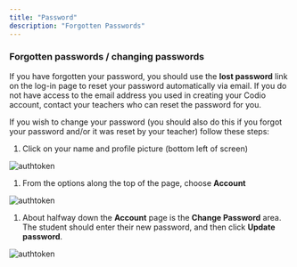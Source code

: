 ```yaml
---
title: "Password"
description: "Forgotten Passwords"
---
```


### Forgotten passwords / changing passwords

If you have forgotten your password, you should use the **lost password** link on the log-in page to reset your password automatically via email. If you do not have access to the email address you used in creating your Codio account, contact your teachers who can reset the password for you.

If you wish to change your password (you should also do this if you forgot your password and/or it was reset by your teacher) follow these steps:

1. Click on your name and profile picture (bottom left of screen)
<img alt="authtoken" src="/img/docs/what_students_do/forgotpassword/profilepic.png" class="simple"/>

1. From the options along the top of the page, choose **Account**
<img alt="authtoken" src="/img/docs/what_students_do/forgotpassword/account.png" class="simple"/>

1. About halfway down the **Account** page is the **Change Password** area. The student should enter their new password, and then click **Update password**.
<img alt="authtoken" src="/img/docs/what_students_do/forgotpassword/change.png" class="simple"/>

